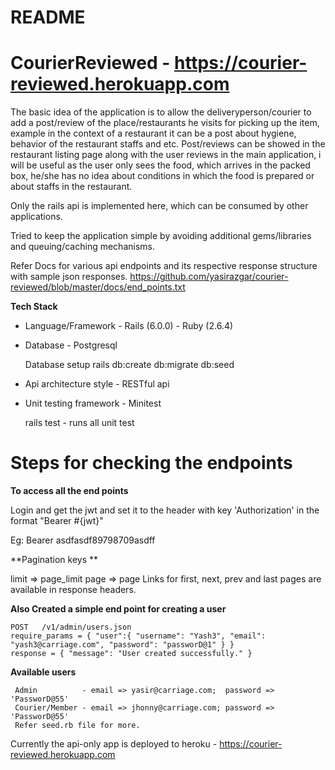 # README

# CourierReviewed -  https://courier-reviewed.herokuapp.com

The basic idea of the application is to allow the deliveryperson/courier to add a post/review of the place/restaurants he visits for picking up the item, example in the context of a restaurant it can be a post about hygiene, behavior of the restaurant staffs and etc. 
Post/reviews can be showed in the restaurant listing page along with the user reviews in the main application, i will be useful as the user only sees the food, which arrives in the packed box, he/she has no idea about conditions in which the food is prepared or about staffs in the restaurant.


Only the rails api is implemented here, which can be consumed by other applications.

Tried to keep the application simple by avoiding additional gems/libraries and queuing/caching mechanisms. 

Refer Docs for various api endpoints and its respective response structure with sample json responses.
https://github.com/yasirazgar/courier-reviewed/blob/master/docs/end_points.txt

**Tech Stack**
  
  *  Language/Framework - Rails (6.0.0) - Ruby (2.6.4)
  
  *  Database - Postgresql
  
     Database setup rails db:create db:migrate db:seed 
     
  *  Api architecture style - RESTful api
  
  *  Unit testing framework - Minitest
  
     rails test - runs all unit test


# Steps for checking the endpoints

**To access all the end points**

Login and get the jwt and set it to the header with key 'Authorization' in the format "Bearer #{jwt}"

Eg: Bearer asdfasdf89798709asdff


**Pagination keys **

limit => page_limit
page => page
Links for first, next, prev and last pages are available in response headers.

**Also Created a simple end point for creating a user**

    POST   /v1/admin/users.json
    require_params = { "user":{ "username": "Yash3", "email": "yash3@carriage.com", "password": "passworD@1" } }
    response = { "message": "User created successfully." }

**Available users**

     Admin          - email => yasir@carriage.com;  password => 'PassworD@55'
     Courier/Member - email => jhonny@carriage.com; password => 'PassworD@55'
     Refer seed.rb file for more.


Currently the api-only app is deployed to heroku - https://courier-reviewed.herokuapp.com
